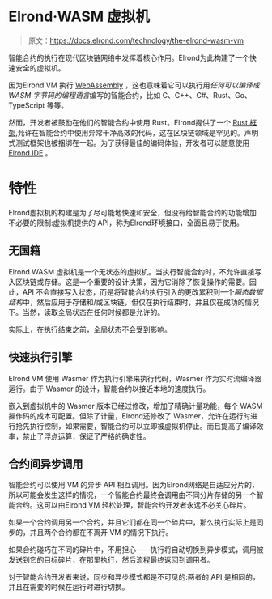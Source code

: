 # Elrond·WASM 虚拟机

> 原文：<https://docs.elrond.com/technology/the-elrond-wasm-vm>

 智能合约的执行在现代区块链网络中发挥着核心作用。Elrond为此构建了一个快速安全的虚拟机。

因为Elrond VM 执行 [WebAssembly](https://en.wikipedia.org/wiki/WebAssembly) ，这也意味着它可以执行用*任何可以编译成 WASM 字节码的编程语言*编写的智能合约，比如 C、C++、C#、Rust、Go、TypeScript 等等。

然而，开发者被鼓励在他们的智能合约中使用 Rust。Elrond提供了一个 [Rust 框架](https://github.com/ElrondNetwork/elrond-wasm-rs),允许在智能合约中使用异常干净高效的代码，这在区块链领域是罕见的。声明式测试框架也被捆绑在一起。为了获得最佳的编码体验，开发者可以随意使用[Elrond IDE](https://marketplace.visualstudio.com/items?itemName=Elrond.vscode-elrond-ide) 。

# **特性**

Elrond虚拟机的构建是为了尽可能地快速和安全，但没有给智能合约的功能增加不必要的限制:虚拟机提供的 API，称为Elrond环境接口，全面且易于使用。

## **无国籍**

Elrond WASM 虚拟机是一个无状态的虚拟机。当执行智能合约时，不允许直接写入区块链或存储。这是一个重要的设计决策，因为它消除了恢复操作的需要。因此，API 不会直接写入状态，而是将智能合约执行引入的更改累积到一个*瞬态数据结构*中，然后应用于存储和/或区块链，但仅在执行结束时，并且仅在成功的情况下。当然，读取全局状态在任何时候都是允许的。

实际上，在执行结束之前，全局状态不会受到影响。

## **快速执行引擎**

Elrond VM 使用 Wasmer 作为执行引擎来执行代码，Wasmer 作为实时流编译器运行。由于 Wasmer 的设计，智能合约以接近本地的速度执行。

嵌入到虚拟机中的 Wasmer 版本已经过修改，增加了精确计量功能，每个 WASM 操作码的成本可配置。但除了计量，Elrond还修改了 Wasmer，允许在运行时进行抢先执行控制，如果需要，智能合约可以立即被虚拟机停止。而且提高了编译效率，禁止了浮点运算，保证了严格的确定性。

## **合约间异步调用**

智能合约可以使用 VM 的异步 API 相互调用。因为Elrond网络是自适应分片的，所以可能会发生这样的情况，一个智能合约最终会调用由不同分片存储的另一个智能合约。这可以由Elrond VM 轻松处理，智能合约开发者永远不必关心碎片。

如果一个合约调用另一个合约，并且它们都在同一个碎片中，那么执行实际上是同步的，并且两个合约都在不离开 VM 的情况下执行。

如果合约碰巧在不同的碎片中，不用担心——执行将自动切换到异步模式，调用被发送到它的目标碎片，在那里执行，然后流程最终返回到调用者。

对于智能合约开发者来说，同步和异步模式都是不可见的:两者的 API 是相同的，并且在需要的时候在运行时进行切换。